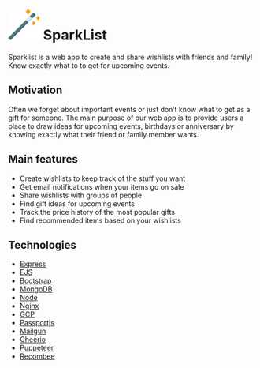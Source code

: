 # ![LOGO](public/img/logo/logo64.png) SparkList

Sparklist is a web app to create and share wishlists with friends and family! Know exactly what to to get for upcoming events.

## Motivation

Often we forget about important events or just don’t know what to get as a gift for someone. The main purpose of our web app is to provide users a place to draw ideas for upcoming events, birthdays or anniversary by knowing exactly what their friend or family member wants.

## Main features

- Create wishlists to keep track of the stuff you want
- Get email notifications when your items go on sale
- Share wishlists with groups of people
- Find gift ideas for upcoming events
- Track the price history of the most popular gifts
- Find recommended items based on your wishlists

## Technologies

- [Express](https://expressjs.com/)
- [EJS](https://ejs.co/)
- [Bootstrap](https://getbootstrap.com/)
- [MongoDB](https://www.mongodb.com/)
- [Node](https://nodejs.org/en/)
- [Nginx](https://www.nginx.com/)
- [GCP](https://cloud.google.com/)
- [Passportjs](http://www.passportjs.org/)
- [Mailgun](https://www.mailgun.com//)
- [Cheerio](https://cheerio.js.org/)
- [Puppeteer](https://github.com/puppeteer/puppeteer)
- [Recombee](https://www.recombee.com/)
